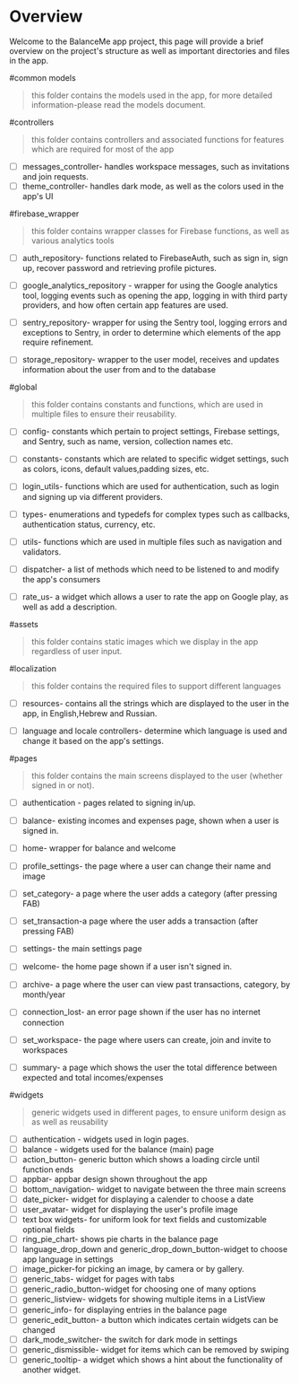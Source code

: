 
# Overview
 

Welcome to the BalanceMe app project,
this page will provide a brief overview on
the project's structure as well as
important directories and files in the app.


#common models


> this folder contains the models used in the app,
> for more detailed information-please read the models document.


#controllers


> this folder contains controllers and associated functions
> for features which are required for most of the app
* [ ] messages_controller- handles workspace messages, such as invitations and join requests.
* [ ] theme_controller- handles dark mode, as well as the colors used in the app's UI

#firebase_wrapper


> this folder contains wrapper classes 
> for Firebase functions,
> as well as various analytics tools
* [ ] auth_repository- functions related to FirebaseAuth, such as sign in, sign up,
   recover password and retrieving profile pictures.
* [ ] google_analytics_repository - wrapper for using the Google analytics tool,
  logging events such as opening the app, logging in with third party providers, 
  and how often certain app features are used.
* [ ] sentry_repository- wrapper for using the Sentry tool,
logging errors and exceptions to Sentry,
in order to determine which elements of the app require refinement.
* [ ] storage_repository- wrapper to the user model, receives and updates 
  information about the user from and to the database
  

#global


> this folder contains constants and
> functions, which are used in multiple files
> to ensure their reusability.
* [ ] config- constants which pertain to project settings, 
  Firebase settings, and Sentry, such as name, version, collection names etc.
* [ ] constants- constants which are related to specific widget settings,
such as colors, icons, default values,padding sizes, etc.
* [ ] login_utils- functions which are used for authentication, such as login and signing up via different providers.
* [ ] types- enumerations and typedefs for complex types such as callbacks, authentication status, currency, etc.
* [ ] utils- functions which are used in multiple files such as navigation and validators.
* [ ] dispatcher- a list of methods which need to be listened to and modify the app's consumers
* [ ] rate_us- a widget which allows a user to rate the app on Google play, as well as add a description.


#assets


> this folder contains static images
> which we display in the app
> regardless of user input.


#localization


> this folder contains the required
> files to support different languages
* [ ] resources- contains all the strings which are displayed to the user in the app, in English,Hebrew and Russian.
* [ ] language and locale controllers- determine which language is used and change it based on the app's settings.


#pages


> this folder contains the main screens
> displayed to the user (whether signed in or not).
* [ ] authentication - pages related to signing in/up.
* [ ] balance- existing incomes and expenses page, shown when a user is signed in.
* [ ] home- wrapper for balance and welcome
* [ ] profile_settings- the page where a user can change their name and image
* [ ] set_category- a page where the user adds a category (after pressing FAB)
* [ ] set_transaction-a page where the user adds a transaction (after pressing FAB)
* [ ] settings- the main settings page
* [ ] welcome- the home page shown if a user isn't signed in.
* [ ] archive- a page where the user can view past transactions, category, by month/year
* [ ] connection_lost- an error page shown if the user has no internet connection
* [ ] set_workspace- the page where users can create, join and invite to workspaces
* [ ] summary- a page which shows the user the total difference between expected and total incomes/expenses


#widgets


> generic widgets used
> in different pages, to ensure uniform design as
> as well as reusability
* [ ] authentication - widgets used in login pages.
* [ ] balance - widgets used for the balance (main) page
* [ ] action_button- generic button which shows a loading circle until function ends
* [ ]  appbar- appbar design shown throughout the app
* [ ] bottom_navigation- widget to navigate between the three main screens
* [ ] date_picker- widget for displaying a calender to choose a date
* [ ] user_avatar- widget for displaying the user's profile image
* [ ] text box widgets- for uniform look for text fields and customizable optional fields
* [ ] ring_pie_chart- shows pie charts in the balance page
* [ ]  language_drop_down and generic_drop_down_button-widget to choose app language in settings
* [ ]  image_picker-for picking an image, by camera or by gallery.
* [ ]  generic_tabs- widget for pages with tabs
* [ ]  generic_radio_button-widget for choosing one of many options
* [ ]  generic_listview- widgets for showing multiple items in a ListView
* [ ] generic_info- for displaying entries in the balance page
* [ ]  generic_edit_button- a button which indicates certain widgets can be changed
* [ ] dark_mode_switcher- the switch for dark mode in settings
* [ ] generic_dismissible- widget for items which can be removed by swiping
* [ ] generic_tooltip- a widget which shows a hint about the functionality of another widget.

